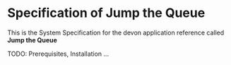 # Specification of Jump the Queue
This is the System Specification for the devon application reference called **Jump the Queue**

TODO: Prerequisites, Installation ...

